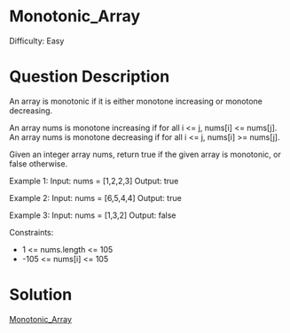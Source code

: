 
# Monotonic_Array

Difficulty: Easy

# Question Description

An array is monotonic if it is either monotone increasing or monotone decreasing.

An array nums is monotone increasing if for all i <= j, nums[i] <= nums[j]. An array nums is monotone decreasing if for all i <= j, nums[i] >= nums[j].

Given an integer array nums, return true if the given array is monotonic, or false otherwise.

Example 1:
Input: nums = [1,2,2,3]
Output: true

Example 2:
Input: nums = [6,5,4,4]
Output: true

Example 3:
Input: nums = [1,3,2]
Output: false

Constraints:

- 1 <= nums.length <= 105
- -105 <= nums[i] <= 105

# Solution

[Monotonic_Array]([896]Monotonic_Array.py)

    